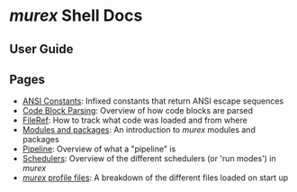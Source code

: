 # _murex_ Shell Docs

## User Guide

## Pages

* [ANSI Constants](user-guide/ansi.md):
  Infixed constants that return ANSI escape sequences
* [Code Block Parsing](user-guide/code-block.md):
  Overview of how code blocks are parsed
* [FileRef](user-guide/fileref.md):
  How to track what code was loaded and from where
* [Modules and packages](user-guide/modules.md):
  An introduction to _murex_ modules and packages
* [Pipeline](user-guide/pipeline.md):
  Overview of what a "pipeline" is
* [Schedulers](user-guide/schedulers.md):
  Overview of the different schedulers (or 'run modes') in _murex_
* [_murex_ profile files](user-guide/profile.md):
  A breakdown of the different files loaded on start up